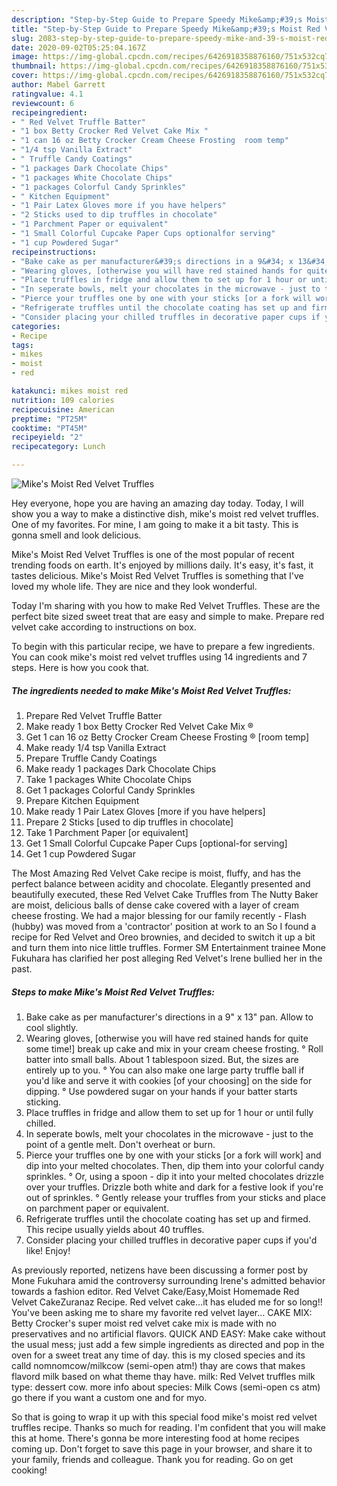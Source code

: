 ```yaml
---
description: "Step-by-Step Guide to Prepare Speedy Mike&amp;#39;s Moist Red Velvet Truffles"
title: "Step-by-Step Guide to Prepare Speedy Mike&amp;#39;s Moist Red Velvet Truffles"
slug: 2083-step-by-step-guide-to-prepare-speedy-mike-and-39-s-moist-red-velvet-truffles
date: 2020-09-02T05:25:04.167Z
image: https://img-global.cpcdn.com/recipes/6426918358876160/751x532cq70/mikes-moist-red-velvet-truffles-recipe-main-photo.jpg
thumbnail: https://img-global.cpcdn.com/recipes/6426918358876160/751x532cq70/mikes-moist-red-velvet-truffles-recipe-main-photo.jpg
cover: https://img-global.cpcdn.com/recipes/6426918358876160/751x532cq70/mikes-moist-red-velvet-truffles-recipe-main-photo.jpg
author: Mabel Garrett
ratingvalue: 4.1
reviewcount: 6
recipeingredient:
- " Red Velvet Truffle Batter"
- "1 box Betty Crocker Red Velvet Cake Mix "
- "1 can 16 oz Betty Crocker Cream Cheese Frosting  room temp"
- "1/4 tsp Vanilla Extract"
- " Truffle Candy Coatings"
- "1 packages Dark Chocolate Chips"
- "1 packages White Chocolate Chips"
- "1 packages Colorful Candy Sprinkles"
- " Kitchen Equipment"
- "1 Pair Latex Gloves more if you have helpers"
- "2 Sticks used to dip truffles in chocolate"
- "1 Parchment Paper or equivalent"
- "1 Small Colorful Cupcake Paper Cups optionalfor serving"
- "1 cup Powdered Sugar"
recipeinstructions:
- "Bake cake as per manufacturer&#39;s directions in a 9&#34; x 13&#34; pan. Allow to cool slightly."
- "Wearing gloves, [otherwise you will have red stained hands for quite some time!] break up cake and mix in your cream cheese frosting.                                                                  ° Roll batter into small balls. About 1 tablespoon sized. But, the sizes are entirely up to you.                                                                                                                                                                          ° You can also make one large party truffle ball if you&#39;d like and serve it with cookies [of your choosing] on the side for dipping.                                                                                                          ° Use powdered sugar on your hands if your batter starts sticking."
- "Place truffles in fridge and allow them to set up for 1 hour or until fully chilled."
- "In seperate bowls, melt your chocolates in the microwave - just to the point of a gentle melt. Don&#39;t overheat or burn."
- "Pierce your truffles one by one with your sticks [or a fork will work] and dip into your melted chocolates. Then, dip them into your colorful candy sprinkles.                                                      °  Or, using a spoon - dip it into your melted chocolates drizzle over your truffles. Drizzle both white and dark for a festive look if you&#39;re out of sprinkles.                                                       ° Gently release your truffles from your sticks and place on parchment paper or equivalent."
- "Refrigerate truffles until the chocolate coating has set up and firmed. This recipe usually yields about 40 truffles."
- "Consider placing your chilled truffles in decorative paper cups if you&#39;d like! Enjoy!"
categories:
- Recipe
tags:
- mikes
- moist
- red

katakunci: mikes moist red 
nutrition: 109 calories
recipecuisine: American
preptime: "PT25M"
cooktime: "PT45M"
recipeyield: "2"
recipecategory: Lunch

---
```



![Mike&#39;s Moist Red Velvet Truffles](https://img-global.cpcdn.com/recipes/6426918358876160/751x532cq70/mikes-moist-red-velvet-truffles-recipe-main-photo.jpg)

Hey everyone, hope you are having an amazing day today. Today, I will show you a way to make a distinctive dish, mike&#39;s moist red velvet truffles. One of my favorites. For mine, I am going to make it a bit tasty. This is gonna smell and look delicious.

Mike&#39;s Moist Red Velvet Truffles is one of the most popular of recent trending foods on earth. It's enjoyed by millions daily. It's easy, it's fast, it tastes delicious. Mike&#39;s Moist Red Velvet Truffles is something that I've loved my whole life. They are nice and they look wonderful.

Today I&#39;m sharing with you how to make Red Velvet Truffles. These are the perfect bite sized sweet treat that are easy and simple to make. Prepare red velvet cake according to instructions on box.


To begin with this particular recipe, we have to prepare a few ingredients. You can cook mike&#39;s moist red velvet truffles using 14 ingredients and 7 steps. Here is how you cook that.

<!--inarticleads1-->

##### The ingredients needed to make Mike&#39;s Moist Red Velvet Truffles:

1. Prepare  Red Velvet Truffle Batter
1. Make ready 1 box Betty Crocker Red Velvet Cake Mix ®
1. Get 1 can 16 oz Betty Crocker Cream Cheese Frosting ® [room temp]
1. Make ready 1/4 tsp Vanilla Extract
1. Prepare  Truffle Candy Coatings
1. Make ready 1 packages Dark Chocolate Chips
1. Take 1 packages White Chocolate Chips
1. Get 1 packages Colorful Candy Sprinkles
1. Prepare  Kitchen Equipment
1. Make ready 1 Pair Latex Gloves [more if you have helpers]
1. Prepare 2 Sticks [used to dip truffles in chocolate]
1. Take 1 Parchment Paper [or equivalent]
1. Get 1 Small Colorful Cupcake Paper Cups [optional-for serving]
1. Get 1 cup Powdered Sugar


The Most Amazing Red Velvet Cake recipe is moist, fluffy, and has the perfect balance between acidity and chocolate. Elegantly presented and beautifully executed, these Red Velvet Cake Truffles from The Nutty Baker are moist, delicious balls of dense cake covered with a layer of cream cheese frosting. We had a major blessing for our family recently - Flash (hubby) was moved from a &#39;contractor&#39; position at work to an So I found a recipe for Red Velvet and Oreo brownies, and decided to switch it up a bit and turn them into nice little truffles. Former SM Entertainment trainee Mone Fukuhara has clarified her post alleging Red Velvet&#39;s Irene bullied her in the past. 

<!--inarticleads2-->

##### Steps to make Mike&#39;s Moist Red Velvet Truffles:

1. Bake cake as per manufacturer&#39;s directions in a 9&#34; x 13&#34; pan. Allow to cool slightly.
1. Wearing gloves, [otherwise you will have red stained hands for quite some time!] break up cake and mix in your cream cheese frosting.                                                                  ° Roll batter into small balls. About 1 tablespoon sized. But, the sizes are entirely up to you.                                                                                                                                                                          ° You can also make one large party truffle ball if you&#39;d like and serve it with cookies [of your choosing] on the side for dipping.                                                                                                          ° Use powdered sugar on your hands if your batter starts sticking.
1. Place truffles in fridge and allow them to set up for 1 hour or until fully chilled.
1. In seperate bowls, melt your chocolates in the microwave - just to the point of a gentle melt. Don&#39;t overheat or burn.
1. Pierce your truffles one by one with your sticks [or a fork will work] and dip into your melted chocolates. Then, dip them into your colorful candy sprinkles.                                                      °  Or, using a spoon - dip it into your melted chocolates drizzle over your truffles. Drizzle both white and dark for a festive look if you&#39;re out of sprinkles.                                                       ° Gently release your truffles from your sticks and place on parchment paper or equivalent.
1. Refrigerate truffles until the chocolate coating has set up and firmed. This recipe usually yields about 40 truffles.
1. Consider placing your chilled truffles in decorative paper cups if you&#39;d like! Enjoy!


As previously reported, netizens have been discussing a former post by Mone Fukuhara amid the controversy surrounding Irene&#39;s admitted behavior towards a fashion editor. Red Velvet Cake/Easy,Moist Homemade Red Velvet CakeZuranaz Recipe. Red velvet cake…it has eluded me for so long!! You&#39;ve been asking me to share my favorite red velvet layer… CAKE MIX: Betty Crocker&#39;s super moist red velvet cake mix is made with no preservatives and no artificial flavors. QUICK AND EASY: Make cake without the usual mess; just add a few simple ingredients as directed and pop in the oven for a sweet treat any time of day. this is my closed species and its calld nomnomcow/milkcow (semi-open atm!) thay are cows that makes flavord milk based on what theme thay have. milk: Red Velvet truffles milk type: dessert cow. more info about species: Milk Cows (semi-open cs atm) go there if you want a custom one and for myo. 

So that is going to wrap it up with this special food mike&#39;s moist red velvet truffles recipe. Thanks so much for reading. I'm confident that you will make this at home. There's gonna be more interesting food at home recipes coming up. Don't forget to save this page in your browser, and share it to your family, friends and colleague. Thank you for reading. Go on get cooking!
